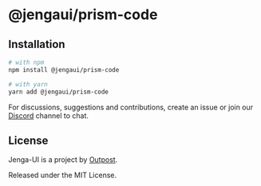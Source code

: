 # @jengaui/prism-code

## Installation

```sh
# with npm
npm install @jengaui/prism-code

# with yarn
yarn add @jengaui/prism-code
```

For discussions, suggestions and contributions, create an issue or join our [Discord](https://discord.gg/sHnHPnAPZj) channel to chat.

## License

Jenga-UI is a project by [Outpost](https://outpost.run).

Released under the MIT License.
